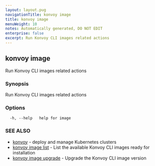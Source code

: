 ```yaml
---
layout: layout.pug
navigationTitle: konvoy image
title: konvoy image
menuWeight: 10
notes: Automatically generated, DO NOT EDIT
enterprise: false
excerpt: Run Konvoy CLI images related actions
---
```


## konvoy image

Run Konvoy CLI images related actions

### Synopsis

Run Konvoy CLI images related actions

### Options

```
  -h, --help   help for image
```

### SEE ALSO

* [konvoy](../)	 - deploy and manage Kubernetes clusters
* [konvoy image list](./konvoy-image-list/)	 - List the available Konvoy CLI images ready for installation
* [konvoy image upgrade](./konvoy-image-upgrade/)	 - Upgrade the Konvoy CLI image version

